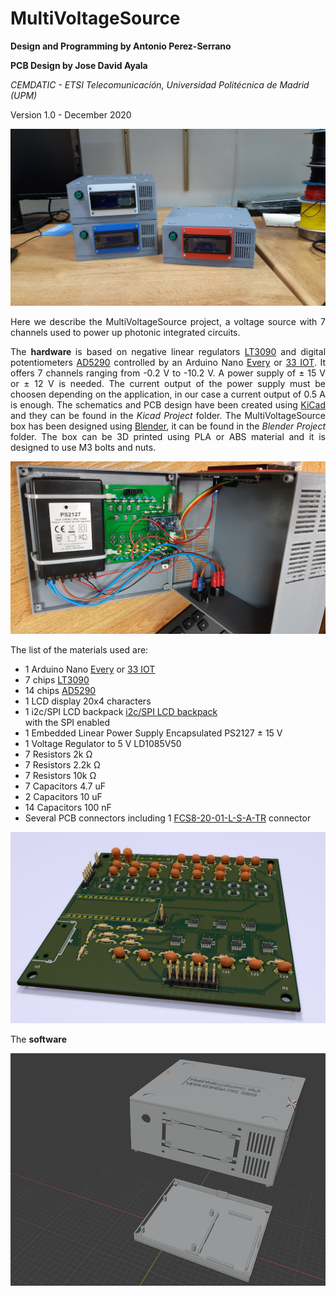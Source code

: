 # MultiVoltageSource

<b> Design and Programming by Antonio Perez-Serrano </b> 

<b> PCB Design by Jose David Ayala </b> 

<i> CEMDATIC - ETSI Telecomunicación, Universidad Politécnica de Madrid (UPM) </i>

Version 1.0 - December 2020


<p align="center">
<img src="images/Sources.jpg"
     title="MultiVoltageSources finished and ready to work.">
</p>

<p align="justify"> Here we describe the MultiVoltageSource project, a voltage source with 7 channels used to power up photonic integrated circuits. </p>

<p align="justify">
     The <b> hardware </b> is based on negative linear regulators <a href="https://www.analog.com/en/products/lt3090.html#product-overview" target="_blank">LT3090</a> and digital potentiometers <a href="https://www.analog.com/en/products/ad5290.html" target="_blank">AD5290</a> controlled by an Arduino Nano <a href="https://store.arduino.cc/arduino-nano-every" target="_blank">Every</a> or <a href="https://store.arduino.cc/arduino-nano-33-iot" target="_blank">33 IOT</a>. It offers 7 channels ranging from -0.2 V to -10.2 V. A power supply of &plusmn; 15 V or &plusmn; 12 V is needed. The current output of the power supply must be choosen depending on the application, in our case a current output of 0.5 A is enough. The schematics and PCB design have been created using <a href="https://kicad.org/" target="_blank">KiCad</a> and they can be found in the <i> Kicad Project </i> folder. The MultiVoltageSource box has been designed using <a href="https://www.blender.org/" target="_blank">Blender</a>, it can be found in the <i> Blender Project </i> folder. The box can be 3D printed using PLA or ABS material and it is designed to use M3 bolts and nuts.   
</p>

<p align="center">
<img src="images/Inside.jpg"/
     title="Inside a MultiVoltageSource.">
</p>

<p align="justify">
     The list of the materials used are:
     <ul>
          <li> 1 Arduino Nano <a href="https://store.arduino.cc/arduino-nano-every" target="_blank">Every</a> or <a href="https://store.arduino.cc/arduino-nano-33-iot" target="_blank">33 IOT</a> </li>
          <li> 7 chips <a href="https://www.analog.com/en/products/lt3090.html#product-overview" target="_blank">LT3090</a> </li>
          <li> 14 chips <a href="https://www.analog.com/en/products/ad5290.html" target="_blank">AD5290</a> </li>
          <li> 1 LCD display 20x4 characters </li>
          <li> 1 i2c/SPI LCD backpack <a href="https://learn.adafruit.com/i2c-spi-lcd-backpack" target="_blank">i2c/SPI LCD backpack</a></li> with the SPI enabled
          <li> 1 Embedded Linear Power Supply Encapsulated PS2127 &plusmn; 15 V</li>
          <li> 1 Voltage Regulator to 5 V LD1085V50 </li>
          <li> 7 Resistors 2k &#8486; </li>
          <li> 7 Resistors 2.2k &#8486; </li>
          <li> 7 Resistors 10k &#8486; </li>
          <li> 7 Capacitors 4.7 uF </li>
          <li> 2 Capacitors 10 uF </li>
          <li> 14 Capacitors 100 nF </li>
          <li> Several PCB connectors including 1 <a href="https://www.samtec.com/products/fcs8-20-01-l-s-a-tr" target="_blank">FCS8-20-01-L-S-A-TR</a> connector </li>
     </ul>          
</p>


<p align="center">
<img src="images/PCB_3D.jpg"/ title="KiCad rendering of the PCB.">
</p>


<p align="justify">
     The <b> software </b>
</p>


<p align="center">
<img src="images/Box_Blender.JPG"/ title="Blender snapshot of the box.">
</p>
